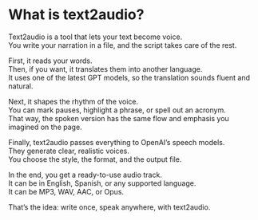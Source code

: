 # What is text2audio?

Text2audio is a tool that lets your text become voice.  
You write your narration in a file, and the script takes care of the rest.  

First, it reads your words.  
Then, if you want, it translates them into another language.  
It uses one of the latest GPT models, so the translation sounds fluent and natural.  

Next, it shapes the rhythm of the voice.  
You can mark pauses, highlight a phrase, or spell out an acronym.  
That way, the spoken version has the same flow and emphasis you imagined on the page.  

Finally, text2audio passes everything to OpenAI’s speech models.  
They generate clear, realistic voices.  
You choose the style, the format, and the output file.  

In the end, you get a ready-to-use audio track.  
It can be in English, Spanish, or any supported language.  
It can be MP3, WAV, AAC, or Opus.  

That’s the idea: write once, speak anywhere, with text2audio.
